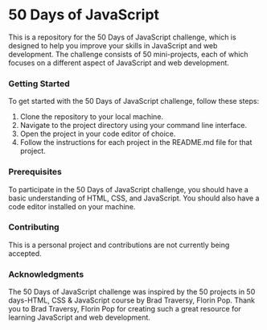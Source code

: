 <h1>50 Days of JavaScript</h1>
This is a repository for the 50 Days of JavaScript challenge, which is designed to help you improve your skills in JavaScript and web development. The challenge consists of 50 mini-projects, each of which focuses on a different aspect of JavaScript and web development.

<h3>Getting Started</h3>
To get started with the 50 Days of JavaScript challenge, follow these steps:
<ol>
    <li>Clone the repository to your local machine.
    <li>Navigate to the project directory using your command line interface.</li>
    <li>Open the project in your code editor of choice.</li>
    <li>Follow the instructions for each project in the README.md file for that project.</li>
</ol>

<h3>Prerequisites</h3>
To participate in the 50 Days of JavaScript challenge, you should have a basic understanding of HTML, CSS, and JavaScript. You should also have a code editor installed on your machine.

<h3>Contributing</h3>
This is a personal project and contributions are not currently being accepted.

<h3>Acknowledgments</h3>
The 50 Days of JavaScript challenge was inspired by the 50 projects in 50 days-HTML, CSS & JavaScript course by Brad Traversy, Florin Pop. Thank you to Brad Traversy, Florin Pop for creating such a great resource for learning JavaScript and web development.